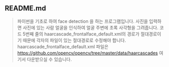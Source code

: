 ## README.md

> 파이썬을 기초로 하여 face detection 을 하는 프로그램입니다.
> 사진을 입력하면 사진에 있는 사람 얼굴을 인식하여 얼굴 주변에 초록 사각형을 그려줍니다.
> 코드 5번째 줄의 haarcascade_frontalface_default.xml의 경로가 절대경로이기 때문에 각자의 파일이 있는 절대경로로 수정해야 합니다.
> haarcascade_frontalface_default.xml 파일은 https://github.com/opencv/opencv/tree/master/data/haarcascades 여기서 다운받으실 수 있습니다.
